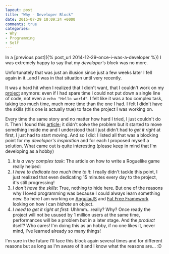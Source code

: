 ```yaml
---
layout: post
title: "Why - Developer Block"
date: 2015-07-29 10:09:24 +0000
comments: true
categories:
- Why
- Programming
- Self
---
```

In a [previous post]({% post_url 2014-12-29-once-i-was-a-developer %}) I was extremely happy to say that my *developer's block* was no more.

Unfortunately that was just an illusion since just a few weeks later I fell again in it...and I was in that situation until very recently.
<!--more-->
It was a hard hit when I realized that I didn't want, that I couldn't work on my [project](https://github.com/kn-f/EmuProj) anymore: even if I had spare time I could not put down a single line of code, not even a ``echo "Hello world"``. I felt like it was a too complex task, taking too much time, much more time than the one I had. I felt I didn't have the skills (this one is actually true) to face the project I was working on.

Every time the same story and no matter how hard I tried, I just couldn't do it. Then I found this [article](http://www.roguebasin.com/index.php?title=How_to_Write_a_Roguelike_in_15_Steps); it didn't solve the problem but it started to move something inside me and I understood that I just didn't had to *get it right* at first, I just had to start moving. And so I did: I listed all that was a blocking point for my *developer's inspiration* and for each I proposed myself a solution. What came out is quite interesting (please keep in mind that I'm developing as a hobby)

1. *It is a very complex task*: The article on how to write a Roguelike game really helped: 
2. *I have to dedicate too much time to it*: I really didn't tackle this point, I just realized that even dedicating 15 minutes every day to the project, it's still progressing!
3. *I don't have the skills*: True, nothing to hide here. But one of the reasons why I loved programming was because I could always learn something new. So here I am working on [AngularJS](https://angularjs.org/) and [Fat Free Framework](http://fatfreeframework.com/) looking on how I can *hidrate* an object.
4. *I need to get it right at first*: Uhhmm...really? Why? Once ready the project will not be usused by 1 million users at the same time, performances will be a problem but in a later stage. And the *product* itself? Who cares! I'm doing this as an hobby, if no one likes it, never mind, I've learned already so many things!

I'm sure in the future I'll face this block again several times and for different reasons but as long as I'm aware of it and I know what the reasons are... :D